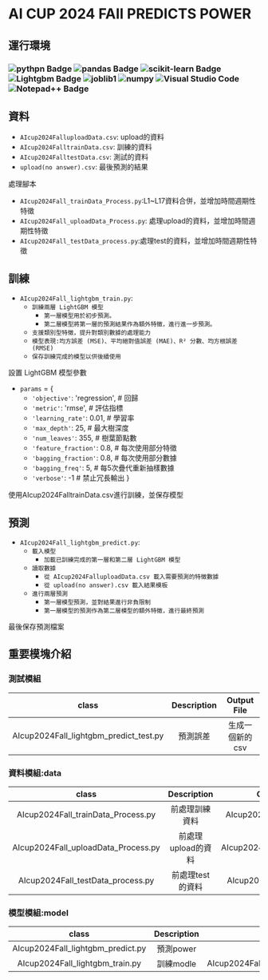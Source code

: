 # AI CUP 2024 FAII PREDICTS POWER


## 運行環境

<h3>
    <img src="https://img.shields.io/badge/Python3.11.0-FFD43B?style=for-the-badge&logo=python&logoColor=blue" alt="pythpn Badge">
    <img src="https://img.shields.io/badge/Pandas2.2.3-2C2D72?style=for-the-badge&logo=pandas&logoColor=white" alt="pandas Badge">
    <img src="https://img.shields.io/badge/scikit_learn1.5.2-F7931E?style=for-the-badge&logo=scikit-learn&logoColor=white" alt="scikit-learn Badge">
    <img src="https://img.shields.io/badge/Lightgbm4.5.0-792DE4?style=for-the-badge&logoColor=white" alt="Lightgbm Badge">
    <img src="https://img.shields.io/badge/joblib1.4.2-black?style=for-the-badge" alt="joblib1">
    <img src="https://img.shields.io/badge/Numpy1.26.4-777BB4?style=for-the-badge&logo=numpy&logoColor=white" alt="numpy">
    <img src="https://img.shields.io/badge/Visual%20Studio%20Code1.95.3-%237df9ff?style=for-the-badge" alt="Visual Studio Code">
    <img src="https://img.shields.io/badge/Notepad++8.7.1-90E59A?style=for-the-badge&logo=notepadplusplus&logoColor=white" alt="Notepad++ Badge">
<h3>

## 資料
- `AIcup2024FalluploadData.csv`: upload的資料
- `AIcup2024FalltrainData.csv`: 訓練的資料
- `AIcup2024FalltestData.csv`: 測試的資料
- `upload(no answer).csv`: 最後預測的結果

處理腳本
- `AIcup2024Fall_trainData_Process.py`:L1~L17資料合併，並增加時間週期性特徵
- `AIcup2024Fall_uploadData_Process.py`: 處理upload的資料，並增加時間週期性特徵
- `AIcup2024Fall_testData_process.py`:處理test的資料，並增加時間週期性特徵

## 訓練
- `AIcup2024Fall_lightgbm_train.py`:
  - `訓練兩層 LightGBM 模型`
    - `第一層模型用於初步預測。`
    - `第二層模型將第一層的預測結果作為額外特徵，進行進一步預測。`
  - `支援類別型特徵，提升對類別數據的處理能力`
  - `模型表現:均方誤差 (MSE)、平均絕對值誤差 (MAE)、R² 分數、均方根誤差 (RMSE)`
  - `保存訓練完成的模型以供後續使用`

設置 LightGBM 模型參數
- `params` = {
    - `'objective'`: 'regression',   # 回歸
    - `'metric'`: 'rmse',            # 評估指標
    - `'learning_rate'`: 0.01,       # 學習率
    - `'max_depth'`: 25,             # 最大樹深度
    - `'num_leaves'`: 355,           # 樹葉節點數
    - `'feature_fraction'`: 0.8,     # 每次使用部分特徵
    - `'bagging_fraction'`: 0.8,     # 每次使用部分數據
    - `'bagging_freq'`: 5,           # 每5次疊代重新抽樣數據
    - `'verbose'`: -1                # 禁止冗長輸出
}

使用AIcup2024FalltrainData.csv進行訓練，並保存模型

## 預測
- `AIcup2024Fall_lightgbm_predict.py`:
    - `載入模型`
      - `加載已訓練完成的第一層和第二層 LightGBM 模型`
    - `讀取數據`
      - `從 AIcup2024FalluploadData.csv 載入需要預測的特徵數據`
      - `從 upload(no answer).csv 載入結果模板`
    - `進行兩層預測`
      - `第一層模型預測，並對結果進行非負限制`
      - `第一層模型的預測作為第二層模型的額外特徵，進行最終預測`

最後保存預測檔案

## 重要模塊介紹

### 測試模組
| class | Description | Output File |
|:-----:| :---------: | :---------: |
| AIcup2024Fall_lightgbm_predict_test.py | 預測誤差 | 生成一個新的csv |

### 資料模組:data
| class | Description | Output File |
|:-----:| :---------: | :---------: |
| AIcup2024Fall_trainData_Process.py | 前處理訓練資料 | AIcup2024FalltrainData.csv |
| AIcup2024Fall_uploadData_Process.py | 前處理upload的資料 | AIcup2024FalluploadData.csv |
| AIcup2024Fall_testData_process.py | 前處理test的資料 | AIcup2024FalltestData.csv |

### 模型模組:model
| class | Description | Output File |
|:-----:| :---------: | :---------: |
| AIcup2024Fall_lightgbm_predict.py | 預測power |  upload(no answer).csv|
| AIcup2024Fall_lightgbm_train.py | 訓練modle | AIcup2024Fall_lightgbm_1.pkl,AIcup2024Fall_lightgbm_2.pkl |